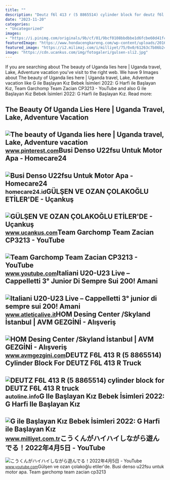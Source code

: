 ```yaml
---
title: ""
description: "Deutz f6l 413 r (5 8865514) cylinder block for deutz f6l 413 r truck"
date: "2023-11-20"
categories:
- "Uncategorized"
images:
- "https://i.pinimg.com/originals/9b/cf/01/9bcf0108bbdbbe1d6fcbe60d41fc630b.jpg"
featuredImage: "https://www.hondacengkareng.com/wp-content/uploads/2016/03/SPARK-PLUG-U22FSU-DS.jpg"
featured_image: "https://i2.milimaj.com/i/milliyet/75/0x0/61263c7b86b247254c83614e.jpg"
image: "https://cdn.ucankus.com/img/fotogaleri/gulsen-sli2.jpg"
---
```


If you are searching about The beauty of Uganda lies here | Uganda travel, Lake, Adventure vacation you've visit to the right web. We have 9 Images about The beauty of Uganda lies here | Uganda travel, Lake, Adventure vacation like G ile Başlayan Kız Bebek İsimleri 2022: G Harfi ile Başlayan Kız, Team Garchomp Team Zacian CP3213 - YouTube and also G ile Başlayan Kız Bebek İsimleri 2022: G Harfi ile Başlayan Kız. Read more:

The Beauty Of Uganda Lies Here | Uganda Travel, Lake, Adventure Vacation
------------------------------------------------------------------------

 ![The beauty of Uganda lies here | Uganda travel, Lake, Adventure vacation](https://i.pinimg.com/originals/9b/cf/01/9bcf0108bbdbbe1d6fcbe60d41fc630b.jpg) <small>www.pinterest.com</small>Busi Denso U22fsu Untuk Motor Apa - Homecare24
----------------------------------------------

 ![Busi Denso U22fsu Untuk Motor Apa - Homecare24](https://www.hondacengkareng.com/wp-content/uploads/2016/03/SPARK-PLUG-U22FSU-DS.jpg) <small>homecare24.id</small>GÜLŞEN VE OZAN ÇOLAKOĞLU ETİLER'DE - Uçankuş
--------------------------------------------

 ![GÜLŞEN VE OZAN ÇOLAKOĞLU ETİLER'DE - Uçankuş](https://cdn.ucankus.com/img/fotogaleri/gulsen-sli2.jpg) <small>www.ucankus.com</small>Team Garchomp Team Zacian CP3213 - YouTube
------------------------------------------

 ![Team Garchomp Team Zacian CP3213 - YouTube](https://i.ytimg.com/vi/HYLCwcE-Dgc/maxres2.jpg?sqp=-oaymwEoCIAKENAF8quKqQMcGADwAQH4AYwCgALgA4oCDAgAEAEYRSBHKGUwDw==&rs=AOn4CLC_ulBvmvqa2cf2uT56Qfk3FCYaDA) <small>www.youtube.com</small>Italiani U20-U23 Live – Cappelletti 3° Junior Di Sempre Sui 200! Amani
----------------------------------------------------------------------

 ![Italiani U20-U23 Live – Cappelletti 3° junior di sempre sui 200! Amani](https://www.atleticalive.it/wp-content/uploads/2022/02/cappelletti-2.jpg) <small>www.atleticalive.it</small>HOM Desing Center /Skyland İstanbul | AVM GEZGİNİ - Alışveriş
-------------------------------------------------------------

 ![HOM Desing Center /Skyland İstanbul | AVM GEZGİNİ - Alışveriş](https://www.avmgezgini.com/upload/images/avm-fotograflari/Skyland-AVm-kapak2018.jpg) <small>www.avmgezgini.com</small>DEUTZ F6L 413 R (5 8865514) Cylinder Block For DEUTZ F6L 413 R Truck
--------------------------------------------------------------------

 ![DEUTZ F6L 413 R (5 8865514) cylinder block for DEUTZ F6L 413 R truck](https://autoline.info/img/s/spare-part-cylinder-block-DEUTZ-F6L-413-R---1530278832088562009_big--18062916210252551400.jpg) <small>autoline.info</small>G Ile Başlayan Kız Bebek İsimleri 2022: G Harfi Ile Başlayan Kız
----------------------------------------------------------------

 ![G ile Başlayan Kız Bebek İsimleri 2022: G Harfi ile Başlayan Kız](https://i2.milimaj.com/i/milliyet/75/0x0/61263c7b86b247254c83614e.jpg) <small>www.milliyet.com.tr</small>こうくんがハイハイしながら遊んでる！2022年4月5日 - YouTube
-------------------------------------

 ![こうくんがハイハイしながら遊んでる！2022年4月5日 - YouTube](https://i.ytimg.com/vi/H2fAEMesIjo/maxresdefault.jpg?sqp=-oaymwEmCIAKENAF8quKqQMa8AEB-AH-CYAC0AWKAgwIABABGGUgXyhTMA8=&rs=AOn4CLCJYSghky0o-ilndxvg6fCYAda1ug) <small>www.youtube.com</small>Gülşen ve ozan çolakoğlu eti̇ler'de. Busi denso u22fsu untuk motor apa. Team garchomp team zacian cp3213
